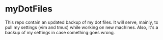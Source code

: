 # myDotFiles
This repo contain an updated backup of my dot files. 
It will serve, mainly, to pull my settings (vim and tmux) while working on new machines. 
Also, it's a backup of my settings in case something goes wrong.
